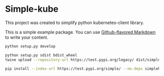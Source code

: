 # Simple-kube

This project was created to simplify python kubernetes-client library.

This is a simple example package. You can use
[Github-flavored Markdown](https://guides.github.com/features/mastering-markdown/)
to write your content.

```sh
python setup.py develop
```

```sh
python setup.py sdist bdist_wheel
twine upload --repository-url https://test.pypi.org/legacy/ dist/simplekube-0.0.9* -u __token__ -p <token>
```

```sh
pip install --index-url https://test.pypi.org/simple/ --no-deps simplekube
```
